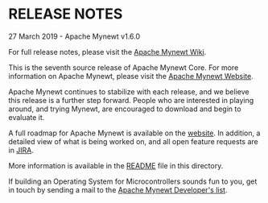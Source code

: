 # RELEASE NOTES

27 March 2019 - Apache Mynewt v1.6.0

For full release notes, please visit the
[Apache Mynewt Wiki](https://cwiki.apache.org/confluence/display/MYNEWT/Release+Notes).

This is the seventh source release of Apache Mynewt Core. For more
information on Apache Mynewt, please visit the
[Apache Mynewt Website](https://mynewt.apache.org/).

Apache Mynewt continues to stabilize with each release, and we believe this
release is a further step forward. People who are interested in playing around,
and trying Mynewt, are encouraged to download and begin to evaluate it.

A full roadmap for Apache Mynewt is available on the [website](http://mynewt.apache.org/about/).
In addition, a detailed view of what is being worked on, and all open feature
requests are in
[JIRA](https://issues.apache.org/jira/browse/MYNEWT/?selectedTab=com.atlassian.jira.jira-projects-plugin:roadmap-panel).

More information is available in the [README](/README.md) file in this directory.

If building an Operating System for Microcontrollers sounds fun to you, get in
touch by sending a mail to the [Apache Mynewt Developer's
list](mailto:dev@mynewt.apache.org).
